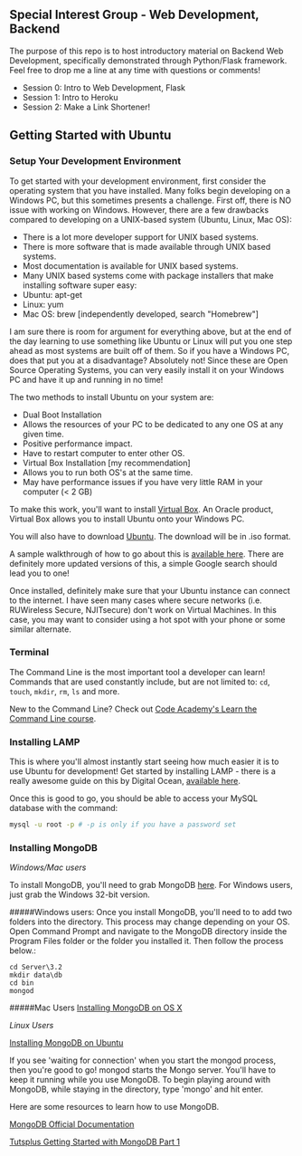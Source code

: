 ## Special Interest Group - Web Development, Backend

The purpose of this repo is to host introductory material on Backend Web Development, specifically demonstrated through Python/Flask framework. Feel free to drop me a line at any time with questions or comments!

- Session 0: Intro to Web Development, Flask
- Session 1: Intro to Heroku
- Session 2: Make a Link Shortener!

## Getting Started with Ubuntu
### Setup Your Development Environment

To get started with your development environment, first consider the operating system that you have installed. Many folks begin developing on a Windows PC, but this sometimes presents a challenge. First off, there is NO issue with working on Windows. However, there are a few drawbacks compared to developing on a UNIX-based system (Ubuntu, Linux, Mac OS):

- There is a lot more developer support for UNIX based systems.
- There is more software that is made available through UNIX based systems.
- Most documentation is available for UNIX based systems.
- Many UNIX based systems come with package installers that make installing software super easy:
 - Ubuntu: apt-get
 - Linux: yum
 - Mac OS: brew [independently developed, search "Homebrew"]

I am sure there is room for argument for everything above, but at the end of the day learning to use something like Ubuntu or Linux will put you one step ahead as most systems are built off of them. So if you have a Windows PC, does that put you at a disadvantage? Absolutely not! Since these are Open Source Operating Systems, you can very easily install it on your Windows PC and have it up and running in no time!

The two methods to install Ubuntu on your system are:
- Dual Boot Installation
 - Allows the resources of your PC to be dedicated to any one OS at any given time.
 - Positive performance impact.
 - Have to restart computer to enter other OS.
- Virtual Box Installation [my recommendation]
 - Allows you to run both OS's at the same time.
 - May have performance issues if you have very little RAM in your computer (< 2 GB)

To make this work, you'll want to install [Virtual Box](https://www.virtualbox.org/wiki/Downloads). An Oracle product, Virtual Box allows you to install Ubuntu onto your Windows PC.

You will also have to download [Ubuntu](http://www.ubuntu.com/download/desktop). The download will be in .iso format.

A sample walkthrough of how to go about this is [available here](http://www.psychocats.net/ubuntu/virtualbox). There are definitely more updated versions of this, a simple Google search should lead you to one!

Once installed, definitely make sure that your Ubuntu instance can connect to the internet. I have seen many cases where secure networks (i.e. RUWireless Secure, NJITsecure) don't work on Virtual Machines. In this case, you may want to consider using a hot spot with your phone or some similar alternate. 

### Terminal
The Command Line is the most important tool a developer can learn! Commands that are used constantly include, but are not limited to: `cd`, `touch`, `mkdir`, `rm`, `ls` and more.

New to the Command Line? Check out [Code Academy's Learn the Command Line course](https://www.codecademy.com/learn/learn-the-command-line). 

### Installing LAMP

This is where you'll almost instantly start seeing how much easier it is to use Ubuntu for development! Get started by installing LAMP - there is a really awesome guide on this by Digital Ocean, [available here](https://www.digitalocean.com/community/tutorials/how-to-install-linux-apache-mysql-php-lamp-stack-on-ubuntu).

Once this is good to go, you should be able to access your MySQL database with the command:
```bash
mysql -u root -p # -p is only if you have a password set
```

### Installing MongoDB
*Windows/Mac users*

To install MongoDB, you'll need to grab MongoDB [here](https://www.mongodb.org/downloads#production). For Windows users, just grab the Windows 32-bit version.

#####Windows users:
Once you install MongoDB, you'll need to to add two folders into the directory. This process may change depending on your OS. Open Command Prompt and navigate to the MongoDB directory inside the Program Files folder or the folder you installed it. Then follow the process below.:
```
cd Server\3.2
mkdir data\db
cd bin
mongod
```

#####Mac Users
[Installing MongoDB on OS X](https://docs.mongodb.org/manual/tutorial/install-mongodb-on-os-x/#install-mongodb-community-edition-manually)

*Linux Users*

[Installing MongoDB on Ubuntu](https://docs.mongodb.org/v3.0/tutorial/install-mongodb-on-ubuntu/)

If you see 'waiting for connection' when you start the mongod process, then you're good to go! mongod starts the Mongo server. You'll have to keep it running while you use MongoDB. To begin playing around with MongoDB, while staying in the directory, type 'mongo' and hit enter.

Here are some resources to learn how to use MongoDB.

[MongoDB Official Documentation](https://docs.mongodb.org/manual/core/introduction/)

[Tutsplus Getting Started with MongoDB Part 1](http://code.tutsplus.com/tutorials/getting-started-with-mongodb-part-1--net-22879)
